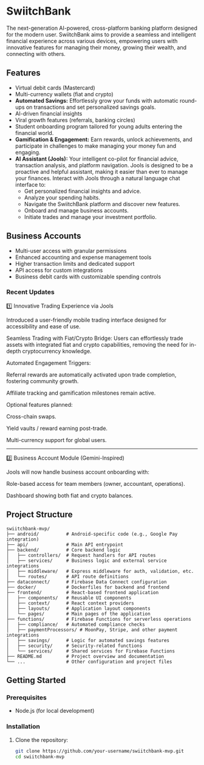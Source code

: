 # SwiitchBank

The next-generation AI-powered, cross-platform banking platform designed for the modern user.
SwiitchBank aims to provide a seamless and intelligent financial experience across various devices, empowering users with innovative features for managing their money, growing their wealth, and connecting with others.
## Features

- Virtual debit cards (Mastercard)
- Multi-currency wallets (fiat and crypto)
- **Automated Savings:** Effortlessly grow your funds with automatic round-ups on transactions and set personalized savings goals.
- AI-driven financial insights
- Viral growth features (referrals, banking circles)
- Student onboarding program tailored for young adults entering the financial world.
- **Gamification & Engagement:** Earn rewards, unlock achievements, and participate in challenges to make managing your money fun and engaging.
- **AI Assistant (Jools):** Your intelligent co-pilot for financial advice, transaction analysis, and platform navigation. Jools is designed to be a proactive and helpful assistant, making it easier than ever to manage your finances. Interact with Jools through a natural language chat interface to:
    *   Get personalized financial insights and advice.
    *   Analyze your spending habits.
    *   Navigate the SwiitchBank platform and discover new features.
    *   Onboard and manage business accounts.
    *   Initiate trades and manage your investment portfolio.

## Business Accounts

- Multi-user access with granular permissions
- Enhanced accounting and expense management tools
- Higher transaction limits and dedicated support
- API access for custom integrations
- Business debit cards with customizable spending controls

### Recent Updates

1️⃣ Innovative Trading Experience via Jools

Introduced a user-friendly mobile trading interface designed for accessibility and ease of use.

Seamless Trading with Fiat/Crypto Bridge: Users can effortlessly trade assets with integrated fiat and crypto capabilities, removing the need for in-depth cryptocurrency knowledge.

Automated Engagement Triggers:

Referral rewards are automatically activated upon trade completion, fostering community growth.

Affiliate tracking and gamification milestones remain active.


Optional features planned:

Cross-chain swaps.

Yield vaults / reward earning post-trade.

Multi-currency support for global users.


---

2️⃣ Business Account Module (Gemini-Inspired)

Jools will now handle business account onboarding with:

Role-based access for team members (owner, accountant, operations).

Dashboard showing both fiat and crypto balances.


## Project Structure

```
swiitchbank-mvp/
├── android/          # Android-specific code (e.g., Google Pay integration)
├── api/              # Main API entrypoint
├── backend/          # Core backend logic
│   ├── controllers/  # Request handlers for API routes
│   ├── services/     # Business logic and external service integrations
│   ├── middleware/   # Express middleware for auth, validation, etc.
│   └── routes/       # API route definitions
├── dataconnect/      # Firebase Data Connect configuration
├── docker/           # Dockerfiles for backend and frontend
├── frontend/         # React-based frontend application
│   ├── components/   # Reusable UI components
│   ├── context/      # React context providers
│   ├── layouts/      # Application layout components
│   └── pages/        # Main pages of the application
├── functions/        # Firebase Functions for serverless operations
│   ├── compliance/   # Automated compliance checks
│   ├── paymentProcessors/ # MoonPay, Stripe, and other payment integrations
│   ├── savings/      # Logic for automated savings features
│   ├── security/     # Security-related functions
│   └── services/     # Shared services for Firebase Functions
├── README.md         # Project overview and documentation
└── ...               # Other configuration and project files
```

## Getting Started
### Prerequisites

- Node.js (for local development)

### Installation

1. Clone the repository:
   ```bash
   git clone https://github.com/your-username/swiitchbank-mvp.git
   cd swiitchbank-mvp
   ```
